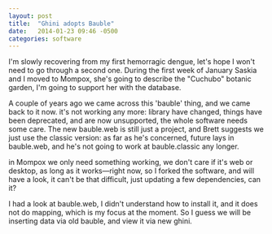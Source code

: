 ```yaml
---
layout: post
title:  "Ghini adopts Bauble"
date:   2014-01-23 09:46 -0500
categories: software
---
```


I'm slowly recovering from my first hemorragic dengue, let's hope I won't
need to go through a second one.  During the first week of January Saskia
and I moved to Mompox, she's going to describe the "Cuchubo" botanic garden,
I'm going to support her with the database.

A couple of years ago we came across this 'bauble' thing, and we came back
to it now.  it's not working any more: library have changed, things have
been deprecated, and are now unsupported, the whole software needs some
care.  The new bauble.web is still just a project, and Brett suggests we
just use the classic version: as far as he's concerned, future lays in
bauble.web, and he's not going to work at bauble.classic any longer.

in Mompox we only need something working, we don't care if it's web or
desktop, as long as it works—right now, so I forked the software, and will
have a look, it can't be that difficult, just updating a few dependencies,
can it?

I had a look at bauble.web, I didn't understand how to install it, and it
does not do mapping, which is my focus at the moment.  So I guess we will be
inserting data via old bauble, and view it via new ghini.